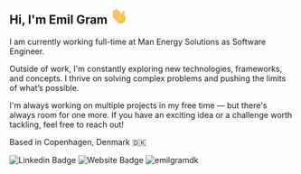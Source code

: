 ## Hi, I'm Emil Gram <img src="https://raw.githubusercontent.com/EmilGramDK/EmilGramDK/main/wave.gif" width="30px">

I am currently working full-time at Man Energy Solutions as Software Engineer.

Outside of work, I'm constantly exploring new technologies, frameworks, and concepts. I thrive on solving complex problems and pushing the limits of what’s possible.

I'm always working on multiple projects in my free time — but there's always room for one more. If you have an exciting idea or a challenge worth tackling, feel free to reach out!

Based in Copenhagen, Denmark 🇩🇰

<div><a href=https://www.linkedin.com/in/emilgramdk/ rel=nofollow style=text-decoration:none><img alt="Linkedin Badge"src="https://img.shields.io/badge/-LinkedIn-0e76a8?style=flat-square&logo=Linkedin&logoColor=white"style=max-width:100%></a> <a href=https://emilgram.dk/ rel=nofollow style=text-decoration:none><img alt="Website Badge"src="https://img.shields.io/badge/Website-3b5998?style=flat-square&logo=google-chrome&logoColor=white"style=max-width:100%></a> <a href=https://github.com/emilgramdk/ rel=nofollow style=text-decoration:none><img alt=emilgramdk src="https://komarev.com/ghpvc/?username=emilgramdk&label=Profile%20views&color=0e75b6&style=flat"></a></div>
